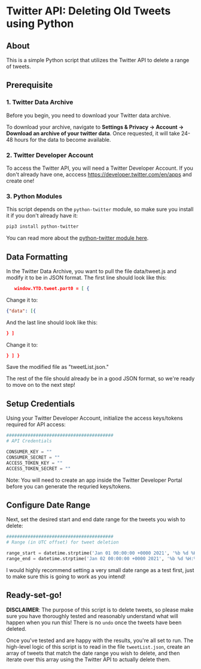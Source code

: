 # Twitter API: Deleting Old Tweets using Python
## About

This is a simple Python script that utilizes the Twitter API to delete a range of tweets.
## Prerequisite

### 1. Twitter Data Archive

Before you begin, you need to download your Twitter data archive.

To download your archive, navigate to **Settings & Privacy -> Account -> Download an archive of your twitter data**. Once requested, it will take 24-48 hours for the data to become available. 

### 2. Twitter Developer Account

To access the Twitter API, you will need a Twitter Developer Account. If you don't already have one, acccess https://developer.twitter.com/en/apps and create one!

### 3. Python Modules

This script depends on the `python-twitter` module, so make sure you install it if you don't already have it: 

```bash
pip3 install python-twitter
```

You can read more about the [python-twitter module here](https://python-twitter.readthedocs.io/en/latest/twitter.html#twitter.api.Api.PostUpdate).

## Data Formatting

In the Twitter Data Archive, you want to pull the file data/tweet.js and modify it to be in JSON format. The first line should look like this:

```JSON
   window.YTD.tweet.part0 = [ {
```

Change it to:

```JSON
{"data": [{ 
```

And the last line should look like this:

```JSON
} ]
```

Change it to: 

```JSON
} ] }
```

Save the modified file as "tweetList.json."

The rest of the file should already be in a good JSON format, so we're ready to move on to the next step! 

## Setup Credentials

Using your Twitter Developer Account, initialize the access keys/tokens required for API access: 

```python
########################################
# API Credentials

CONSUMER_KEY = ""
CONSUMER_SECRET = ""
ACCESS_TOKEN_KEY = ""
ACCESS_TOKEN_SECRET = ""
```

Note: You will need to create an app inside the Twitter Developer Portal before you can generate the requried keys/tokens.

## Configure Date Range

Next, set the desired start and end date range for the tweets you wish to delete: 

```python
########################################
# Range (in UTC offset) for tweet deletion

range_start = datetime.strptime('Jan 01 00:00:00 +0000 2021', '%b %d %H:%M:%S %z %Y')
range_end = datetime.strptime('Jan 02 00:00:00 +0000 2021', '%b %d %H:%M:%S %z %Y')
```

I would highly recommend setting a very small date range as a test first, just to make sure this is going to work as you intend! 

## Ready-set-go!

**DISCLAIMER**: The purpose of this script is to delete tweets, so please make sure you have thoroughly tested and reasonably understand what will happen when you run this! There is no `undo` once the tweets have been deleted.

Once you've tested and are happy with the results, you're all set to run. The high-level logic of this script is to read in the file `tweetList.json`, create an array of tweets that match the date range you wish to delete, and then iterate over this array using the Twitter API to actually delete them. 

